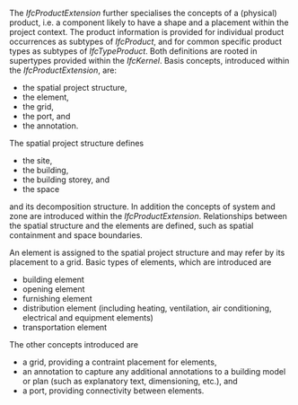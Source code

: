﻿The _IfcProductExtension_ further specialises the concepts of a (physical) product, i.e. a component likely to have a shape and a placement within the project context. The product information is provided for individual product occurrences as subtypes of _IfcProduct_, and for common specific product types as subtypes of _IfcTypeProduct_. Both definitions are rooted in supertypes provided within the _IfcKernel_. Basis concepts, introduced within the _IfcProductExtension_, are:

* the spatial project structure,
* the element,
* the grid,
* the port, and 
* the annotation.

The spatial project structure defines

* the site, 
* the building, 
* the building storey, and 
* the space 

and its decomposition structure. In addition the concepts of system and zone are introduced within the _IfcProductExtension_. Relationships between the spatial structure and the elements are defined, such as spatial containment and space boundaries.

An element is assigned to the spatial project structure and may refer by its placement to a grid. Basic types of elements, which are introduced are

* building element 
* opening element 
* furnishing element 
* distribution element (including heating, ventilation, air conditioning, electrical and equipment elements) 
* transportation element 

The other concepts introduced are

* a grid, providing a contraint placement for elements, 
* an annotation to capture any additional annotations to a building model or plan (such as explanatory text, dimensioning, etc.), and 
* a port, providing connectivity between elements.
